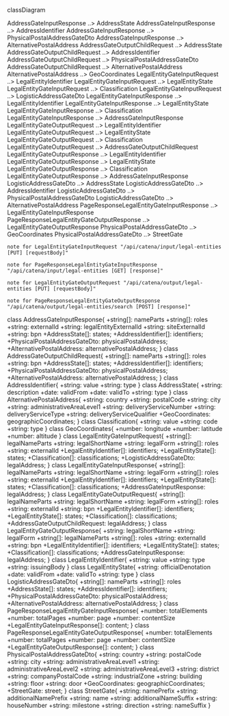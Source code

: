 classDiagram

AddressGateInputResponse ..> AddressState AddressGateInputResponse ..> AddressIdentifier AddressGateInputResponse ..> PhysicalPostalAddressGateDto
AddressGateInputResponse ..> AlternativePostalAddress AddressGateOutputChildRequest ..> AddressState AddressGateOutputChildRequest ..> AddressIdentifier
AddressGateOutputChildRequest ..> PhysicalPostalAddressGateDto AddressGateOutputChildRequest ..> AlternativePostalAddress AlternativePostalAddress ..>
GeoCoordinates LegalEntityGateInputRequest ..> LegalEntityIdentifier LegalEntityGateInputRequest ..> LegalEntityState LegalEntityGateInputRequest ..>
Classification LegalEntityGateInputRequest ..> LogisticAddressGateDto LegalEntityGateInputResponse ..> LegalEntityIdentifier LegalEntityGateInputResponse ..>
LegalEntityState LegalEntityGateInputResponse ..> Classification LegalEntityGateInputResponse ..> AddressGateInputResponse LegalEntityGateOutputRequest ..>
LegalEntityIdentifier LegalEntityGateOutputRequest ..> LegalEntityState LegalEntityGateOutputRequest ..> Classification LegalEntityGateOutputRequest ..>
AddressGateOutputChildRequest LegalEntityGateOutputResponse ..> LegalEntityIdentifier LegalEntityGateOutputResponse ..> LegalEntityState
LegalEntityGateOutputResponse ..> Classification LegalEntityGateOutputResponse ..> AddressGateInputResponse LogisticAddressGateDto ..> AddressState
LogisticAddressGateDto ..> AddressIdentifier LogisticAddressGateDto ..> PhysicalPostalAddressGateDto LogisticAddressGateDto ..> AlternativePostalAddress
PageResponseLegalEntityGateInputResponse ..> LegalEntityGateInputResponse PageResponseLegalEntityGateOutputResponse ..> LegalEntityGateOutputResponse
PhysicalPostalAddressGateDto ..> GeoCoordinates PhysicalPostalAddressGateDto ..> StreetGate

    note for LegalEntityGateInputRequest "/api/catena/input/legal-entities [PUT] [requestBody]"

    note for PageResponseLegalEntityGateInputResponse "/api/catena/input/legal-entities [GET] [response]"

    note for LegalEntityGateOutputRequest "/api/catena/output/legal-entities [PUT] [requestBody]"

    note for PageResponseLegalEntityGateOutputResponse "/api/catena/output/legal-entities/search [POST] [response]"

class AddressGateInputResponse{ +string[]: nameParts +string[]: roles +string: externalId +string: legalEntityExternalId +string: siteExternalId +string: bpn
+AddressState[]: states; +AddressIdentifier[]: identifiers; +PhysicalPostalAddressGateDto: physicalPostalAddress; +AlternativePostalAddress:
alternativePostalAddress; } class AddressGateOutputChildRequest{ +string[]: nameParts +string[]: roles +string: bpn +AddressState[]: states;
+AddressIdentifier[]: identifiers; +PhysicalPostalAddressGateDto: physicalPostalAddress; +AlternativePostalAddress: alternativePostalAddress; } class
AddressIdentifier{ +string: value +string: type } class AddressState{ +string: description +date: validFrom +date: validTo +string: type } class
AlternativePostalAddress{ +string: country +string: postalCode +string: city +string: administrativeAreaLevel1 +string: deliveryServiceNumber +string:
deliveryServiceType +string: deliveryServiceQualifier +GeoCoordinates: geographicCoordinates; } class Classification{ +string: value +string: code +string: type
} class GeoCoordinates{ +number: longitude +number: latitude +number: altitude } class LegalEntityGateInputRequest{ +string[]: legalNameParts +string:
legalShortName +string: legalForm +string[]: roles +string: externalId +LegalEntityIdentifier[]: identifiers; +LegalEntityState[]: states; +Classification[]:
classifications; +LogisticAddressGateDto: legalAddress; } class LegalEntityGateInputResponse{ +string[]: legalNameParts +string: legalShortName +string:
legalForm +string[]: roles +string: externalId +LegalEntityIdentifier[]: identifiers; +LegalEntityState[]: states; +Classification[]: classifications;
+AddressGateInputResponse: legalAddress; } class LegalEntityGateOutputRequest{ +string[]: legalNameParts +string: legalShortName +string: legalForm +string[]:
roles +string: externalId +string: bpn +LegalEntityIdentifier[]: identifiers; +LegalEntityState[]: states; +Classification[]: classifications;
+AddressGateOutputChildRequest: legalAddress; } class LegalEntityGateOutputResponse{ +string: legalShortName +string: legalForm +string[]: legalNameParts
+string[]: roles +string: externalId +string: bpn +LegalEntityIdentifier[]: identifiers; +LegalEntityState[]: states; +Classification[]: classifications;
+AddressGateInputResponse: legalAddress; } class LegalEntityIdentifier{ +string: value +string: type +string: issuingBody } class LegalEntityState{ +string:
officialDenotation +date: validFrom +date: validTo +string: type } class LogisticAddressGateDto{ +string[]: nameParts +string[]: roles +AddressState[]: states;
+AddressIdentifier[]: identifiers; +PhysicalPostalAddressGateDto: physicalPostalAddress; +AlternativePostalAddress: alternativePostalAddress; } class
PageResponseLegalEntityGateInputResponse{ +number: totalElements +number: totalPages +number: page +number: contentSize +LegalEntityGateInputResponse[]:
content; } class PageResponseLegalEntityGateOutputResponse{ +number: totalElements +number: totalPages +number: page +number: contentSize
+LegalEntityGateOutputResponse[]: content; } class PhysicalPostalAddressGateDto{ +string: country +string: postalCode +string: city +string:
administrativeAreaLevel1 +string: administrativeAreaLevel2 +string: administrativeAreaLevel3 +string: district +string: companyPostalCode +string:
industrialZone +string: building +string: floor +string: door +GeoCoordinates: geographicCoordinates; +StreetGate: street; } class StreetGate{ +string:
namePrefix +string: additionalNamePrefix +string: name +string: additionalNameSuffix +string: houseNumber +string: milestone +string: direction +string:
nameSuffix }